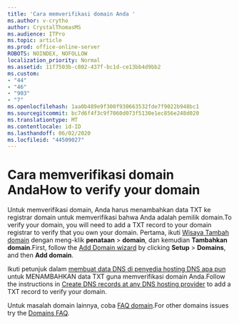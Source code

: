 ```yaml
---
title: 'Cara memverifikasi domain Anda '
ms.author: v-crytho
author: CrystalThomasMS
ms.audience: ITPro
ms.topic: article
ms.prod: office-online-server
ROBOTS: NOINDEX, NOFOLLOW
localization_priority: Normal
ms.assetid: 11f7503b-c802-437f-bc1d-ce13bb4d9bb2
ms.custom:
- "44"
- "46"
- "903"
- "7"
ms.openlocfilehash: 1aa0b489e9f300f930663532fde7f9022b948bc1
ms.sourcegitcommit: bc7d6f4f3c9f7060d073f5130e1ec856e248d020
ms.translationtype: MT
ms.contentlocale: id-ID
ms.lasthandoff: 06/02/2020
ms.locfileid: "44509027"
---
```

# <a name="how-to-verify-your-domain"></a><span data-ttu-id="65337-102">Cara memverifikasi domain Anda</span><span class="sxs-lookup"><span data-stu-id="65337-102">How to verify your domain</span></span>

<span data-ttu-id="65337-103">Untuk memverifikasi domain, Anda harus menambahkan data TXT ke registrar domain untuk memverifikasi bahwa Anda adalah pemilik domain.</span><span class="sxs-lookup"><span data-stu-id="65337-103">To verify your domain, you will need to add a TXT record to your domain registrar to verify that you own your domain.</span></span> <span data-ttu-id="65337-104">Pertama, ikuti [Wisaya Tambah domain](https://portal.office.com/adminportal/home#/Domains/Wizard) dengan meng-klik **penataan** \> **domain**, dan kemudian **Tambahkan domain**.</span><span class="sxs-lookup"><span data-stu-id="65337-104">First, follow the [Add Domain wizard](https://portal.office.com/adminportal/home#/Domains/Wizard) by clicking **Setup** \> **Domains**, and then **Add domain**.</span></span>
  
<span data-ttu-id="65337-105">Ikuti petunjuk dalam [membuat data DNS di penyedia hosting DNS apa pun](https://docs.microsoft.com/microsoft-365/admin/get-help-with-domains/create-dns-records-at-any-dns-hosting-provider) untuk MENAMBAHKAN data TXT guna memverifikasi domain Anda.</span><span class="sxs-lookup"><span data-stu-id="65337-105">Follow the instructions in [Create DNS records at any DNS hosting provider](https://docs.microsoft.com/microsoft-365/admin/get-help-with-domains/create-dns-records-at-any-dns-hosting-provider) to add a TXT record to verify your domain.</span></span>

<span data-ttu-id="65337-106">Untuk masalah domain lainnya, coba [FAQ domain](https://docs.microsoft.com/microsoft-365/admin/setup/domains-faq).</span><span class="sxs-lookup"><span data-stu-id="65337-106">For other domains issues try the [Domains FAQ](https://docs.microsoft.com/microsoft-365/admin/setup/domains-faq).</span></span>
